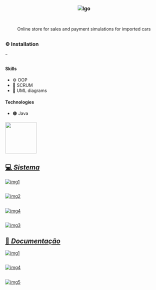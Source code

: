 ### <p align='center'> ![lgo](https://github.com/fabioVitorio/loja_carros/assets/109548564/af12cd1e-248b-40ac-a358-1bb729ba5c87) </p>
<br>
<p align='center'> Online store for sales and payment simulations for imported cars <br></p>

##
### ⚙️ Installation
```bash
~
```
##
#### Skills
- ⚙️ OOP <br>
- 🔖 SCRUM <br>
- 📒 UML diagrams <br>
 #### Technologies
- 🟤 Java <br>



<div>
  <img height="100em" src="https://github-readme-stats.vercel.app/api/pin/?username=fabioVitorio&repo=loja_carros"/>
  <a href="https://github.com/fabioVitorio">
</div>
  
## 💻 *Sistema*
![img1](https://user-images.githubusercontent.com/109548564/210189963-d2e45117-4998-4c11-a9c5-835d5032b667.PNG)
##
![img2](https://user-images.githubusercontent.com/109548564/210189964-2b650b91-9c69-4211-8268-797a053973bf.PNG)
##
![img4](https://user-images.githubusercontent.com/109548564/210190058-adaa355f-13a7-4d12-82af-639c029a8ae0.PNG)
##
![img3](https://user-images.githubusercontent.com/109548564/210189962-75a3d97b-2417-4168-a0e0-c8fd63dc0876.PNG)
##
## 📄 *Documentação*
![img1](https://user-images.githubusercontent.com/109548564/210189837-8a9b11a7-a6d1-4b75-a04d-1e487a92c527.PNG)
##
![img4](https://user-images.githubusercontent.com/109548564/210189840-56e7c2a8-c17a-497b-9025-480daa1aab49.PNG)
##
![img5](https://user-images.githubusercontent.com/109548564/210189835-bc8243bc-8e2f-4751-a95e-249194f9e73a.PNG)
##



